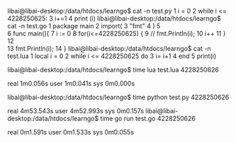 libai@libai-desktop:/data/htdocs/learngo$ cat -n test.py 
     1	i = 0
     2	while i <= 4228250625:
     3	  i+=1
     4	print (i)
libai@libai-desktop:/data/htdocs/learngo$ cat -n test.go
     1	package main
     2	import(
     3	  "fmt"
     4	)
     5	
     6	func main(){
     7	  i := 0
     8	  for(i<=4228250625) {
     9	   // fmt.Println(i);
    10	    i++
    11	  }
    12	
    13	    fmt.Println(i);
    14	}
libai@libai-desktop:/data/htdocs/learngo$ cat -n test.lua 
     1	local i = 0 
     2	while i <= 4228250625 do
     3	  i= i+1
     4	end
     5	print(i)

    
libai@libai-desktop:/data/htdocs/learngo$ time lua test.lua
4228250626

real	1m0.056s
user	1m0.041s
sys	0m0.000s

libai@libai-desktop:/data/htdocs/learngo$ time  python  test.py
4228250626

real	4m53.543s
user	4m52.993s
sys	0m0.157s
libai@libai-desktop:/data/htdocs/learngo$ time  go run test.go
4228250626

real	0m1.591s
user	0m1.533s
sys	0m0.055s
